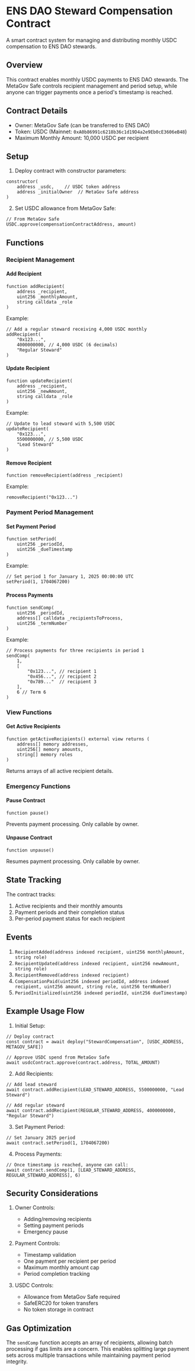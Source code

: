 # ENS DAO Steward Compensation Contract

A smart contract system for managing and distributing monthly USDC compensation to ENS DAO stewards.

## Overview

This contract enables monthly USDC payments to ENS DAO stewards. The MetaGov Safe controls recipient management and period setup, while anyone can trigger payments once a period's timestamp is reached.

## Contract Details

- Owner: MetaGov Safe (can be transferred to ENS DAO)
- Token: USDC (Mainnet: `0xA0b86991c6218b36c1d19D4a2e9Eb0cE3606eB48`)
- Maximum Monthly Amount: 10,000 USDC per recipient

## Setup

1. Deploy contract with constructor parameters:
```solidity
constructor(
    address _usdc,    // USDC token address
    address _initialOwner  // MetaGov Safe address
)
```

2. Set USDC allowance from MetaGov Safe:
```solidity
// From MetaGov Safe
USDC.approve(compensationContractAddress, amount)
```

## Functions

### Recipient Management

#### Add Recipient
```solidity
function addRecipient(
    address _recipient,
    uint256 _monthlyAmount,
    string calldata _role
)
```
Example:
```solidity
// Add a regular steward receiving 4,000 USDC monthly
addRecipient(
    "0x123...",
    4000000000, // 4,000 USDC (6 decimals)
    "Regular Steward"
)
```

#### Update Recipient
```solidity
function updateRecipient(
    address _recipient,
    uint256 _newAmount,
    string calldata _role
)
```
Example:
```solidity
// Update to lead steward with 5,500 USDC
updateRecipient(
    "0x123...",
    5500000000, // 5,500 USDC
    "Lead Steward"
)
```

#### Remove Recipient
```solidity
function removeRecipient(address _recipient)
```
Example:
```solidity
removeRecipient("0x123...")
```

### Payment Period Management

#### Set Payment Period
```solidity
function setPeriod(
    uint256 _periodId,
    uint256 _dueTimestamp
)
```
Example:
```solidity
// Set period 1 for January 1, 2025 00:00:00 UTC
setPeriod(1, 1704067200)
```

#### Process Payments
```solidity
function sendComp(
    uint256 _periodId,
    address[] calldata _recipientsToProcess,
    uint256 _termNumber
)
```
Example:
```solidity
// Process payments for three recipients in period 1
sendComp(
    1,
    [
        "0x123...", // recipient 1
        "0x456...", // recipient 2
        "0x789..."  // recipient 3
    ],
    6 // Term 6
)
```

### View Functions

#### Get Active Recipients
```solidity
function getActiveRecipients() external view returns (
    address[] memory addresses,
    uint256[] memory amounts,
    string[] memory roles
)
```
Returns arrays of all active recipient details.

### Emergency Functions

#### Pause Contract
```solidity
function pause()
```
Prevents payment processing. Only callable by owner.

#### Unpause Contract
```solidity
function unpause()
```
Resumes payment processing. Only callable by owner.

## State Tracking

The contract tracks:
1. Active recipients and their monthly amounts
2. Payment periods and their completion status
3. Per-period payment status for each recipient

## Events

1. `RecipientAdded(address indexed recipient, uint256 monthlyAmount, string role)`
2. `RecipientUpdated(address indexed recipient, uint256 newAmount, string role)`
3. `RecipientRemoved(address indexed recipient)`
4. `CompensationPaid(uint256 indexed periodId, address indexed recipient, uint256 amount, string role, uint256 termNumber)`
5. `PeriodInitialized(uint256 indexed periodId, uint256 dueTimestamp)`

## Example Usage Flow

1. Initial Setup:
```solidity
// Deploy contract
const contract = await deploy("StewardCompensation", [USDC_ADDRESS, METAGOV_SAFE])

// Approve USDC spend from MetaGov Safe
await usdcContract.approve(contract.address, TOTAL_AMOUNT)
```

2. Add Recipients:
```solidity
// Add lead steward
await contract.addRecipient(LEAD_STEWARD_ADDRESS, 5500000000, "Lead Steward")

// Add regular steward
await contract.addRecipient(REGULAR_STEWARD_ADDRESS, 4000000000, "Regular Steward")
```

3. Set Payment Period:
```solidity
// Set January 2025 period
await contract.setPeriod(1, 1704067200)
```

4. Process Payments:
```solidity
// Once timestamp is reached, anyone can call:
await contract.sendComp(1, [LEAD_STEWARD_ADDRESS, REGULAR_STEWARD_ADDRESS], 6)
```

## Security Considerations

1. Owner Controls:
   - Adding/removing recipients
   - Setting payment periods
   - Emergency pause
   
2. Payment Controls:
   - Timestamp validation
   - One payment per recipient per period
   - Maximum monthly amount cap
   - Period completion tracking

3. USDC Controls:
   - Allowance from MetaGov Safe required
   - SafeERC20 for token transfers
   - No token storage in contract

## Gas Optimization

The `sendComp` function accepts an array of recipients, allowing batch processing if gas limits are a concern. This enables splitting large payment sets across multiple transactions while maintaining payment period integrity.
